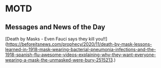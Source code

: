 # MOTD
## Messages and News of the Day
[Death by Masks - Even Fauci says they kill you!!] (https://beforeitsnews.com/prophecy/2020/11/death-by-mask-lessons-learned-in-1918-mask-wearing-bacterial-pneumonia-infections-and-the-1918-spanish-flu-awesome-videos-explaining-why-they-want-everyone-wearing-a-mask-the-unmasked-were-bury-2515213.)
